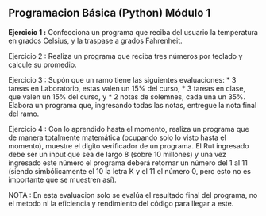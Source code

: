 Programacion Básica (Python) Módulo 1
-------------------------------------

<b>Ejercicio 1 :</b> Confecciona un programa que reciba del usuario la temperatura en grados Celsius, y la traspase a grados Fahrenheit.

Ejercicio 2 :  Realiza un programa que reciba tres números por teclado y calcule su promedio.

Ejercicio 3 : Supón que un ramo tiene las siguientes evaluaciones: 
              * 3 tareas en Laboratorio, estas valen un 15% del curso, 
              * 3 tareas en clase, que valen un 15% del curso, y
              * 2 notas de solemnes, cada una un 35%.
              Elabora un programa que, ingresando todas las notas, entregue la nota final del ramo.
              
Ejercicio 4 : Con lo aprendido hasta el momento, realiza un programa que de manera totalmente matemática 
              (ocupando solo lo visto hasta el momento), muestre el digito verificador de un programa. 
              El Rut ingresado debe ser un input que sea de largo 8 (sobre 10 millones) y una vez ingresado este 
              número el programa deberá retornar un número del 1 al 11 (siendo simbólicamente el 10 la letra K 
              y el 11 el número 0, pero esto no es importante que se muestren así).

NOTA : En esta evaluacion solo se evalúa el resultado final del programa, no el metodo ni la eficiencia y rendimiento del código para llegar a este.

